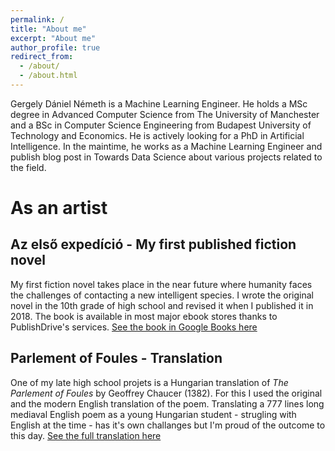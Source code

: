 ```yaml
---
permalink: /
title: "About me"
excerpt: "About me"
author_profile: true
redirect_from: 
  - /about/
  - /about.html
---
```


Gergely Dániel Németh is a Machine Learning Engineer.
He holds a MSc degree in Advanced Computer Science from The University of Manchester and a BSc in Computer Science Engineering from Budapest University of Technology and Economics.
He is actively looking for a PhD in Artificial Intelligence.
In the maintime, he works as a Machine Learning Engineer and publish blog post in Towards Data Science about various projects related to the field.

# As an artist
## Az első expedíció - My first published fiction novel
My first fiction novel takes place in the near future where humanity faces the challenges of contacting a new intelligent species. I wrote the original novel in the 10th grade of high school and revised it when I published it in 2018. The book is available in most major ebook stores thanks to PublishDrive's services. [See the book in Google Books here](https://books.google.hu/books?id=2VSWDwAAQBAJ)
## Parlement of Foules - Translation
One of my late high school projets is a Hungarian translation of *The Parlement of Foules* by Geoffrey Chaucer (1382). For this I used the original and the modern English translation of the poem.
Translating a 777 lines long mediaval English poem as a young Hungarian student - strugling with English at the time - has it's own challanges but I'm proud of the outcome to this day. [See the full translation here](http://george37.web.fazekas.hu/madar.html)
